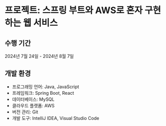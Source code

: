 # 프로젝트: 스프링 부트와 AWS로 혼자 구현하는 웹 서비스

## 수행 기간
2024년 7월 24일 - 2024년 8월 7일

## 개발 환경
- 프로그래밍 언어: Java, JavaScript
- 프레임워크: Spring Boot, React
- 데이터베이스: MySQL
- 클라우드 플랫폼: AWS
- 버전 관리: Git
- 개발 도구: IntelliJ IDEA, Visual Studio Code
